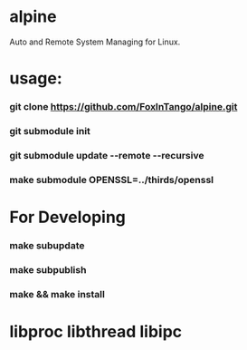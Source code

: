 # alpine
Auto and Remote System Managing for Linux.

# usage:
###  git clone https://github.com/FoxInTango/alpine.git
###  git submodule init
###  git submodule update --remote --recursive
###  make submodule OPENSSL=../thirds/openssl

# For Developing
###  make subupdate
###  make subpublish

###  make && make install

# libproc libthread libipc